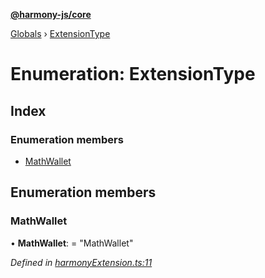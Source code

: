 **[@harmony-js/core](../README.md)**

[Globals](../README.md) › [ExtensionType](extensiontype.md)

# Enumeration: ExtensionType

## Index

### Enumeration members

* [MathWallet](extensiontype.md#mathwallet)

## Enumeration members

###  MathWallet

• **MathWallet**: = "MathWallet"

*Defined in [harmonyExtension.ts:11](https://github.com/FireStack-Lab/Harmony-sdk-core/blob/517232c/packages/harmony-core/src/harmonyExtension.ts#L11)*